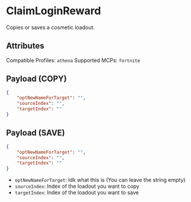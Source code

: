 # ClaimLoginReward
Copies or saves a cosmetic loadout.

## Attributes
Compatible Profiles: `athena`
Supported MCPs: `fortnite`

## Payload (COPY)
```json
{
    "optNewNameForTarget": "",
    "sourceIndex": "",
    "targetIndex": ""
}
```

## Payload (SAVE)
```json
{
    "optNewNameForTarget": "",
    "sourceIndex": "",
    "targetIndex": ""
}
```

- `optNewNameForTarget`: Idk what this is (You can leave the string empty)
- `sourceIndex`: Index of the loadout you want to copy
- `targetIndex`: Index of the loadout you want to save

